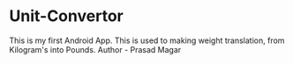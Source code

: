 # Unit-Convertor
This is my first Android App. This is used to making weight translation, from Kilogram's into Pounds.
Author - Prasad Magar
